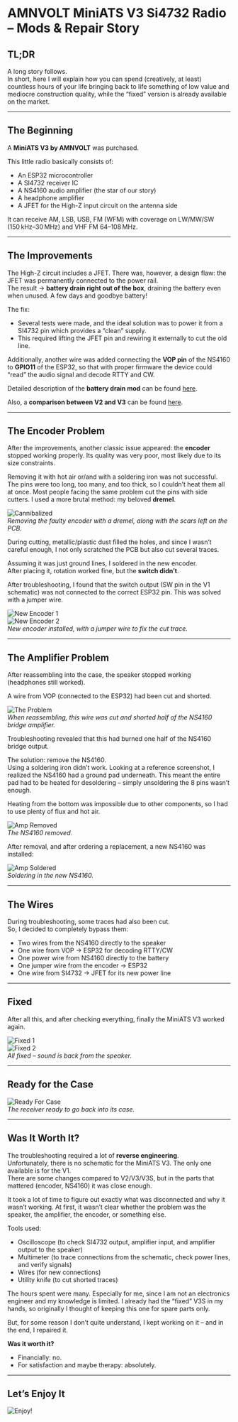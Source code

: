 # AMNVOLT MiniATS V3 Si4732 Radio – Mods & Repair Story

## TL;DR
A long story follows.  
In short, here I will explain how you can spend (creatively, at least) countless hours of your life bringing back to life something of low value and mediocre construction quality, while the “fixed” version is already available on the market.

---

## The Beginning
A **MiniATS V3 by AMNVOLT** was purchased.  

This little radio basically consists of:  
- An ESP32 microcontroller  
- A SI4732 receiver IC  
- A NS4160 audio amplifier (the star of our story)  
- A headphone amplifier  
- A JFET for the High-Z input circuit on the antenna side  
  
It can receive AM, LSB, USB, FM (WFM) with coverage on LW/MW/SW (150 kHz–30 MHz) and VHF FM 64–108 MHz.  


---

## The Improvements
The High-Z circuit includes a JFET. There was, however, a design flaw: the JFET was permanently connected to the power rail.  
The result → **battery drain right out of the box**, draining the battery even when unused. A few days and goodbye battery!

The fix:  
- Several tests were made, and the ideal solution was to power it from a SI4732 pin which provides a “clean” supply.  
- This required lifting the JFET pin and rewiring it externally to cut the old line.  

Additionally, another wire was added connecting the **VOP pin** of the NS4160 to **GPIO11** of the ESP32, so that with proper firmware the device could “read” the audio signal and decode RTTY and CW.  

Detailed description of the **battery drain mod** can be found [here](../Hardware_Mod_for_V3_Battery_Drain/README.md).  

Also, a **comparison between V2 and V3** can be found [here](../V2_vs_V3/README.md).  


---

## The Encoder Problem
After the improvements, another classic issue appeared: the **encoder** stopped working properly. Its quality was very poor, most likely due to its size constraints.

Removing it with hot air or/and with a soldering iron was not successful. The pins were too long, too many, and too thick, so I couldn’t heat them all at once. Most people facing the same problem cut the pins with side cutters. I used a more brutal method: my beloved **dremel**.

![Cannibalized](images/Cannibalized.jpg)  
*Removing the faulty encoder with a dremel, along with the scars left on the PCB.*

During cutting, metallic/plastic dust filled the holes, and since I wasn’t careful enough, I not only scratched the PCB but also cut several traces.  

Assuming it was just ground lines, I soldered in the new encoder.  
After placing it, rotation worked fine, but the **switch didn’t**.

After troubleshooting, I found that the switch output (SW pin in the V1 schematic) was not connected to the correct ESP32 pin. This was solved with a jumper wire.  

![New Encoder 1](images/NewEncoder1.jpg)  
![New Encoder 2](images/NewEncoder2.jpg)  
*New encoder installed, with a jumper wire to fix the cut trace.*

---

## The Amplifier Problem
After reassembling into the case, the speaker stopped working (headphones still worked).  

A wire from VOP (connected to the ESP32) had been cut and shorted.  

![The Problem](images/TheProblem.jpg)  
*When reassembling, this wire was cut and shorted half of the NS4160 bridge amplifier.*

Troubleshooting revealed that this had burned one half of the NS4160 bridge output.  

The solution: remove the NS4160.  
Using a soldering iron didn’t work. Looking at a reference screenshot, I realized the NS4160 had a ground pad underneath. This meant the entire pad had to be heated for desoldering – simply unsoldering the 8 pins wasn’t enough.  

Heating from the bottom was impossible due to other components, so I had to use plenty of flux and hot air.  

![Amp Removed](images/AmpRemoved.jpg)  
*The NS4160 removed.*  

After removal, and after ordering a replacement, a new NS4160 was installed:  

![Amp Soldered](images/AmpSoldered.jpg)  
*Soldering in the new NS4160.*

---

## The Wires
During troubleshooting, some traces had also been cut.  
So, I decided to completely bypass them:  
- Two wires from the NS4160 directly to the speaker  
- One wire from VOP → ESP32 for decoding RTTY/CW  
- One power wire from NS4160 directly to the battery  
- One jumper wire from the encoder → ESP32  
- One wire from SI4732 → JFET for its new power line  

---

## Fixed
After all this, and after checking everything, finally the MiniATS V3 worked again.  

![Fixed 1](images/Fixed1.jpg)  
![Fixed 2](images/Fixed2.jpg)  
*All fixed – sound is back from the speaker.*

---

## Ready for the Case
![Ready For Case](images/ReadyForCase.jpg)  
*The receiver ready to go back into its case.*

---

## Was It Worth It?
The troubleshooting required a lot of **reverse engineering**.  
Unfortunately, there is no schematic for the MiniATS V3. The only one available is for the V1.  
There are some changes compared to V2/V3/V3S, but in the parts that mattered (encoder, NS4160) it was close enough.  

It took a lot of time to figure out exactly what was disconnected and why it wasn’t working. At first, it wasn’t clear whether the problem was the speaker, the amplifier, the encoder, or something else.  

Tools used:  
- Oscilloscope (to check SI4732 output, amplifier input, and amplifier output to the speaker)  
- Multimeter (to trace connections from the schematic, check power lines, and verify signals)  
- Wires (for new connections)  
- Utility knife (to cut shorted traces)  

The hours spent were many. Especially for me, since I am not an electronics engineer and my knowledge is limited. I already had the “fixed” V3S in my hands, so originally I thought of keeping this one for spare parts only.  

But, for some reason I don’t quite understand, I kept working on it – and in the end, I repaired it.  

**Was it worth it?**  
- Financially: no.  
- For satisfaction and maybe therapy: absolutely.  

---

## Let’s Enjoy It
![Enjoy!](images/Enjoy.jpg)
